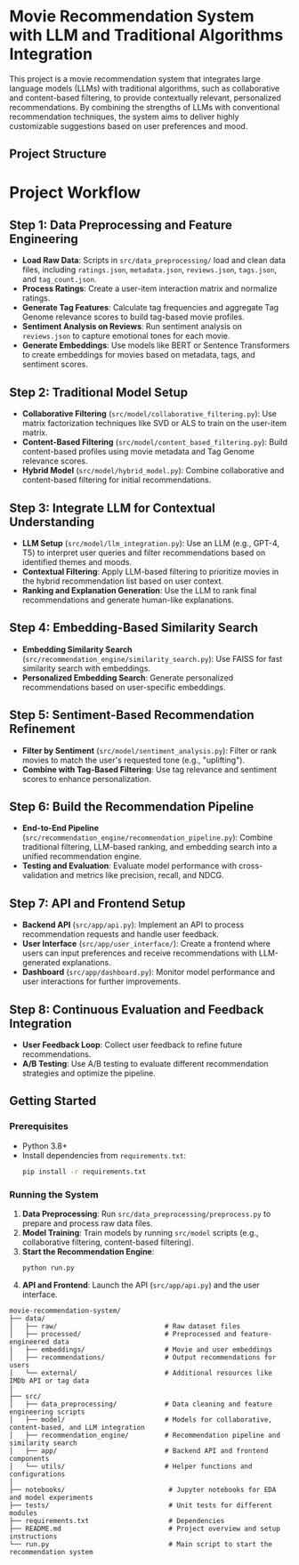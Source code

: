 # Movie Recommendation System with LLM and Traditional Algorithms Integration

This project is a movie recommendation system that integrates large language models (LLMs) with traditional algorithms, such as collaborative and content-based filtering, to provide contextually relevant, personalized recommendations. By combining the strengths of LLMs with conventional recommendation techniques, the system aims to deliver highly customizable suggestions based on user preferences and mood.

## Project Structure

# Project Workflow

## Step 1: Data Preprocessing and Feature Engineering
- **Load Raw Data**: Scripts in `src/data_preprocessing/` load and clean data files, including `ratings.json`, `metadata.json`, `reviews.json`, `tags.json`, and `tag_count.json`.
- **Process Ratings**: Create a user-item interaction matrix and normalize ratings.
- **Generate Tag Features**: Calculate tag frequencies and aggregate Tag Genome relevance scores to build tag-based movie profiles.
- **Sentiment Analysis on Reviews**: Run sentiment analysis on `reviews.json` to capture emotional tones for each movie.
- **Generate Embeddings**: Use models like BERT or Sentence Transformers to create embeddings for movies based on metadata, tags, and sentiment scores.

## Step 2: Traditional Model Setup
- **Collaborative Filtering** (`src/model/collaborative_filtering.py`): Use matrix factorization techniques like SVD or ALS to train on the user-item matrix.
- **Content-Based Filtering** (`src/model/content_based_filtering.py`): Build content-based profiles using movie metadata and Tag Genome relevance scores.
- **Hybrid Model** (`src/model/hybrid_model.py`): Combine collaborative and content-based filtering for initial recommendations.

## Step 3: Integrate LLM for Contextual Understanding
- **LLM Setup** (`src/model/llm_integration.py`): Use an LLM (e.g., GPT-4, T5) to interpret user queries and filter recommendations based on identified themes and moods.
- **Contextual Filtering**: Apply LLM-based filtering to prioritize movies in the hybrid recommendation list based on user context.
- **Ranking and Explanation Generation**: Use the LLM to rank final recommendations and generate human-like explanations.

## Step 4: Embedding-Based Similarity Search
- **Embedding Similarity Search** (`src/recommendation_engine/similarity_search.py`): Use FAISS for fast similarity search with embeddings.
- **Personalized Embedding Search**: Generate personalized recommendations based on user-specific embeddings.

## Step 5: Sentiment-Based Recommendation Refinement
- **Filter by Sentiment** (`src/model/sentiment_analysis.py`): Filter or rank movies to match the user's requested tone (e.g., "uplifting").
- **Combine with Tag-Based Filtering**: Use tag relevance and sentiment scores to enhance personalization.

## Step 6: Build the Recommendation Pipeline
- **End-to-End Pipeline** (`src/recommendation_engine/recommendation_pipeline.py`): Combine traditional filtering, LLM-based ranking, and embedding search into a unified recommendation engine.
- **Testing and Evaluation**: Evaluate model performance with cross-validation and metrics like precision, recall, and NDCG.

## Step 7: API and Frontend Setup
- **Backend API** (`src/app/api.py`): Implement an API to process recommendation requests and handle user feedback.
- **User Interface** (`src/app/user_interface/`): Create a frontend where users can input preferences and receive recommendations with LLM-generated explanations.
- **Dashboard** (`src/app/dashboard.py`): Monitor model performance and user interactions for further improvements.

## Step 8: Continuous Evaluation and Feedback Integration
- **User Feedback Loop**: Collect user feedback to refine future recommendations.
- **A/B Testing**: Use A/B testing to evaluate different recommendation strategies and optimize the pipeline.

## Getting Started

### Prerequisites
- Python 3.8+
- Install dependencies from `requirements.txt`:
    ```bash
    pip install -r requirements.txt
    ```

### Running the System
1. **Data Preprocessing**: Run `src/data_preprocessing/preprocess.py` to prepare and process raw data files.
2. **Model Training**: Train models by running `src/model` scripts (e.g., collaborative filtering, content-based filtering).
3. **Start the Recommendation Engine**:
    ```bash
    python run.py
    ```
4. **API and Frontend**: Launch the API (`src/app/api.py`) and the user interface.


```plaintext
movie-recommendation-system/
├── data/
│   ├── raw/                           # Raw dataset files
│   ├── processed/                     # Preprocessed and feature-engineered data
│   ├── embeddings/                    # Movie and user embeddings
│   ├── recommendations/               # Output recommendations for users
│   └── external/                      # Additional resources like IMDb API or tag data
│
├── src/
│   ├── data_preprocessing/            # Data cleaning and feature engineering scripts
│   ├── model/                         # Models for collaborative, content-based, and LLM integration
│   ├── recommendation_engine/         # Recommendation pipeline and similarity search
│   ├── app/                           # Backend API and frontend components
│   └── utils/                         # Helper functions and configurations
│
├── notebooks/                          # Jupyter notebooks for EDA and model experiments
├── tests/                              # Unit tests for different modules
├── requirements.txt                    # Dependencies
├── README.md                           # Project overview and setup instructions
└── run.py                              # Main script to start the recommendation system
